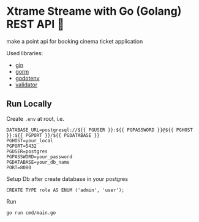# Xtrame Streame with Go (Golang) REST API 🚀
make a point api for booking cinema ticket application

Used libraries:
- [gin](https://github.com/gin-gonic)
- [gorm](https://gorm.io/docs/)
- [godotenv](https://pkg.go.dev/github.com/joho/godotenv?tab=doc)
- [validator](github.com/go-playground/validator/v10)

## Run Locally
Create `.env` at root, i.e.
```
DATABASE_URL=postgresql://${{ PGUSER }}:${{ PGPASSWORD }}@${{ PGHOST }}:${{ PGPORT }}/${{ PGDATABASE }}
PGHOST=your_local
PGPORT=5432
PGUSER=postgres
PGPASSWORD=your_password
PGDATABASE=your_db_name
PORT=8080
```

Setup Db after create database in your postgres
```
CREATE TYPE role AS ENUM ('admin', 'user');
```

Run 
```
go run cmd/main.go
```